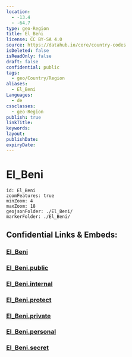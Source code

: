 ```yaml
---
location:
  - -13.4
  - -64.7
type: geo-Region
title: El_Beni
license: CC BY-SA 4.0
source: https://datahub.io/core/country-codes
isDeleted: false
isReadOnly: false
draft: false
confidential: public
tags:
  - geo/Country/Region
aliases:
  - El_Beni
Languages:
  - de
cssclasses:
  - geo-Region
publish: true
linkTitle:
keywords:
layout:
publishDate:
expiryDate:
---
```


# El_Beni

```leaflet
id: El_Beni
zoomFeatures: true 
minZoom: 4 
maxZoom: 18
geojsonFolder: ./El_Beni/
markerFolder: ./El_Beni/
```


## Confidential Links & Embeds: 

### [El_Beni](/_Standards/Earth/Continent/America~South/Bolivia/departments~Bolivia/El_Beni.md) 

### [El_Beni.public](/_public/Earth/Continent/America~South/Bolivia/departments~Bolivia/El_Beni.public.md) 

### [El_Beni.internal](/_internal/Earth/Continent/America~South/Bolivia/departments~Bolivia/El_Beni.internal.md) 

### [El_Beni.protect](/_protect/Earth/Continent/America~South/Bolivia/departments~Bolivia/El_Beni.protect.md) 

### [El_Beni.private](/_private/Earth/Continent/America~South/Bolivia/departments~Bolivia/El_Beni.private.md) 

### [El_Beni.personal](/_personal/Earth/Continent/America~South/Bolivia/departments~Bolivia/El_Beni.personal.md) 

### [El_Beni.secret](/_secret/Earth/Continent/America~South/Bolivia/departments~Bolivia/El_Beni.secret.md)

